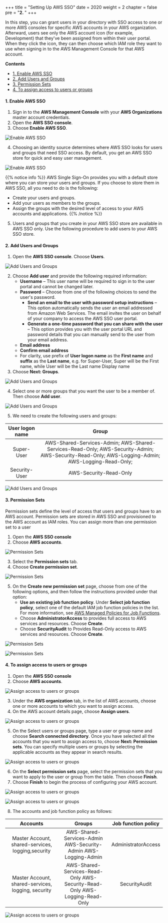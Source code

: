 +++
title = "Setting Up AWS SSO"
date = 2020
weight = 2
chapter = false
pre = "<b>2. </b>"
+++

In this step, you can grant users in your directory with SSO access to one or more AWS consoles for specific AWS accounts in your AWS organization. Afterward, users see only the AWS account icon (for example, Development) that they've been assigned from within their user portal. When they click the icon, they can then choose which IAM role they want to use when signing in to the AWS Management Console for that AWS account.

**Contents**
- [1. Enable AWS SSO](#1-enable-aws-sso)
- [2. Add Users and Groups](#2-add-users-and-groups)
- [3. Permission Sets](#3-permission-sets)
- [4. To assign access to users or groups](#4-to-assign-access-to-users-or-groups)

#### 1. Enable AWS SSO
1. Sign in to the **AWS Management Console** with your **AWS Organizations** master account credentials.
2. Open the **AWS SSO console**.
3. Choose **Enable AWS SSO**. 

![Enable AWS SSO](../../../images/2/1.png?width=50pc)

4. Choosing an identity source determines where AWS SSO looks for users and groups that need SSO access. By default, you get an AWS SSO store for quick and easy user management.

![Enable AWS SSO](../../../images/2/2.png?width=50pc)

{{% notice info %}}
AWS Single Sign-On provides you with a default store where you can store your users and groups. If you choose to store them in AWS SSO, all you need to do is the following: 
- Create your users and groups.
- Add your users as members to the groups. 
- Assign the groups with the desired level of access to your AWS accounts and applications. 
{{% /notice %}}

5. Users and groups that you create in your AWS SSO store are available in AWS SSO only. Use the following procedure to add users to your AWS SSO store. 

#### 2. Add Users and Groups

1. Open the **AWS SSO console**. Choose **Users**. 

![Add Users and Groups](../../../images/2/3.png?width=50pc)

2. Choose **Add user** and provide the following required information: 
   - **Username** – This user name will be required to sign in to the user portal and cannot be changed later. 
   - **Password** – Choose from one of the following choices to send the user's password. 
     - **Send an email to the user with password setup instructions** – This option automatically sends the user an email addressed from Amazon Web Services. The email invites the user on behalf of your company to access the AWS SSO user portal. 
     - **Generate a one-time password that you can share with the user** – This option provides you with the user portal URL and password details that you can manually send to the user from your email address. 
   - **Email address**
   - **Confirm email address**
   - For clarity, use prefix of **User logon name** as the **First name** and **suffix** as the **Last name**, e.g. for Super-User, Super will be the First name, while User will be the Last name Display name
3. Choose **Next: Groups**. 

![Add Users and Groups](../../../images/2/4.png?width=50pc)

4. Select one or more groups that you want the user to be a member of. Then choose **Add user**. 

![Add Users and Groups](../../../images/2/5.png?width=50pc)

5. We need to create the following users and groups:

| User logon name |                                                                      Group                                                                      |
|:---------------:|:-----------------------------------------------------------------------------------------------------------------------------------------------:|
| Super-User      | AWS-Shared-Services-Admin; AWS-Shared-Services-Read-Only; AWS-Security-Admin; AWS-Security-Read-Only; AWS-Logging-Admin; AWS-Logging-Read-Only; |
| Security-User   | AWS-Security-Read-Only                                                                                                                          |

![Add Users and Groups](../../../images/2/6.png?width=50pc)

#### 3. Permission Sets
Permission sets define the level of access that users and groups have to an AWS account. Permission sets are stored in AWS SSO and provisioned to the AWS account as IAM roles. You can assign more than one permission set to a user

1. Open the **AWS SSO console**
2. Choose **AWS accounts**. 

![Permission Sets](../../../images/2/7.png?width=50pc)

3. Select the **Permission sets** tab. 
4. Choose **Create permission set**. 

![Permission Sets](../../../images/2/8.png?width=50pc)

5. On the **Create new permission set** page, choose from one of the following options, and then follow the instructions provided under that option:
   - **Use an existing job function policy**. Under **Select job function policy**, select one of the default IAM job function policies in the list. For more information, see [AWS Managed Policies for Job Functions](http://docs.aws.amazon.com/IAM/latest/UserGuide/access_policies_job-functions.html). 
   - Choose **AdministratorAccess** to provides full access to AWS services and resources. Choose **Create**. 
   - Choose **SecurityAudit** to Provides Read-Only access to AWS services and resources. Choose **Create**. 

![Permission Sets](../../../images/2/9.png?width=50pc)

![Permission Sets](../../../images/2/10.png?width=50pc)

#### 4. To assign access to users or groups
1. Open the **AWS SSO console**
2. Choose **AWS accounts**. 

![Assign access to users or groups](../../../images/2/11.png?width=50pc)

3. Under the **AWS organization** tab, in the list of AWS accounts, choose one or more accounts to which you want to assign access. 
4. On the AWS account details page, choose **Assign users**.

![Assign access to users or groups](../../../images/2/12.png?width=50pc) 

5. On the Select users or groups page, type a user or group name and choose **Search connected directory**. Once you have selected all the accounts that you want to assign access to, choose **Next: Permission sets**. You can specify multiple users or groups by selecting the applicable accounts as they appear in search results. 

![Assign access to users or groups](../../../images/2/13.png?width=50pc)

6. On the **Select permission sets** page, select the permission sets that you want to apply to the user or group from the table. Then choose **Finish**. 
7. Choose **Finish** to begin the process of configuring your AWS account. 

![Assign access to users or groups](../../../images/2/14.png?width=50pc)

![Assign access to users or groups](../../../images/2/15.png?width=50pc)

8. The accounts and job function policy as follows:

|                      Accounts                      |                                   Groups                                   | Job function policy |
|:--------------------------------------------------:|:--------------------------------------------------------------------------:|:-------------------:|
| Master Account, shared-services, logging,security  | AWS-Shared-Services-Admin AWS-Security-Admin AWS-Logging-Admin             | AdministratorAccess |
| Master Account, shared-services, logging, security | AWS-Shared-Services-Read-Only AWS-Security-Read-Only AWS-Logging-Read-Only | SecurityAudit       |

![Assign access to users or groups](../../../images/2/16.png?width=50pc)
